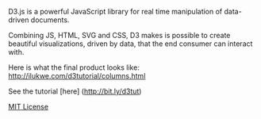 D3.js is a powerful JavaScript library for real time manipulation of data-driven documents. 

Combining JS, HTML, SVG and CSS, D3 makes is possible to create beautiful visualizations, driven by data, that the end consumer can interact with.

Here is what the final product looks like: http://ilukwe.com/d3tutorial/columns.html

See the tutorial [here] (http://bit.ly/d3tut)

[MIT License](http://opensource.org/licenses/MIT)